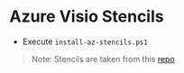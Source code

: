 # Azure Visio Stencils

- Execute `install-az-stencils.ps1`

> Note: Stencils are taken from this [repo](https://github.com/sandroasp/Microsoft-Integration-and-Azure-Stencils-Pack-for-Visio)

